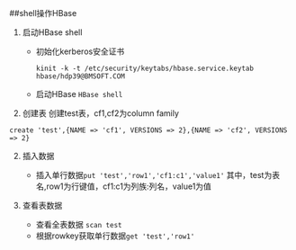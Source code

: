##shell操作HBase

1. 启动HBase shell
    * 初始化kerberos安全证书
        
        `kinit -k -t /etc/security/keytabs/hbase.service.keytab hbase/hdp39@BMSOFT.COM`
        
    * 启动HBase
    `HBase shell`

1. 创建表
创建test表，cf1,cf2为column family
```
create 'test',{NAME => 'cf1', VERSIONS => 2},{NAME => 'cf2', VERSIONS => 2}
```

2. 插入数据
    * 插入单行数据`put 'test','row1','cf1:c1','value1'`
    其中，test为表名,row1为行键值，cf1:c1为列族:列名，value1为值

2. 查看表数据
    
    * 查看全表数据
`scan test`
    * 根据rowkey获取单行数据`get 'test','row1'`